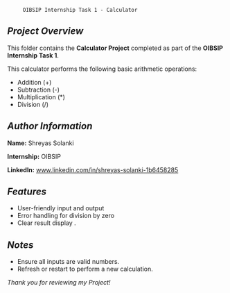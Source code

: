 
         OIBSIP Internship Task 1 - Calculator

***Project Overview***
----------------------
This folder contains the **Calculator Project** completed as part of the **OIBSIP Internship Task 1**.

This calculator performs the following basic arithmetic operations:

- Addition (+)
- Subtraction (-)
- Multiplication (*)
- Division (/)

***Author Information***
-------------------------
**Name:** Shreyas Solanki  

**Internship:** OIBSIP

**LinkedIn:** www.linkedin.com/in/shreyas-solanki-1b6458285
 

***Features***
--------------
- User-friendly input and output
- Error handling for division by zero
- Clear result display
.

***Notes***
------------
- Ensure all inputs are valid numbers.
- Refresh or restart to perform a new calculation.

*Thank you for reviewing my Project!*
